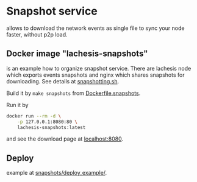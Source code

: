 # Snapshot service

allows to download the network events as single file to sync your node faster, without p2p load.


## Docker image "lachesis-snapshots"

is an example how to organize snapshot service.
There are lachesis node which exports events snapshots and nginx which shares snapshots for downloading.
See details at [snapshotting.sh](./snapshots/snapshotting.sh).

Build it by `make snapshots` from [Dockerfile.snapshots](./Dockerfile.snapshots).

Run it by
```sh
docker run --rm -d \
    -p 127.0.0.1:8080:80 \
    lachesis-snapshots:latest
```
and see the download page at [localhost:8080](http://127.0.0.1:8080).


## Deploy

example at [snapshots/deploy_example/](./snapshots/deploy_example).
